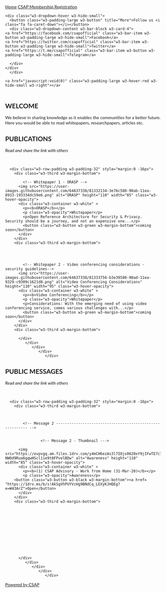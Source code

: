 <html lang="en">
<title>CSAP Insights</title>
<meta charset="UTF-8">
<meta name="viewport" content="width=device-width, initial-scale=1">
<link rel="stylesheet" href="https://www.w3schools.com/w3css/4/w3.css">
<link rel="stylesheet" href="https://fonts.googleapis.com/css?family=Lato">
<link rel="stylesheet" href="https://cdnjs.cloudflare.com/ajax/libs/font-awesome/4.7.0/css/font-awesome.min.css">

<style>
body {
  font-family: "Lato", sans-serif;
  background-image: url("https://user-images.githubusercontent.com/64637338/81293350-dbb70700-9075-11ea-9a71-cd2750c6a733.png");
  background-repeat: no-repeat;
  background-attachment: fixed;
  background-size: 300px 300px;
    }
.mySlides {display: none}

</style>



<body>

<!-- Navbar -->
<div class="w3-top">
  <div class="w3-bar w3-green w3-card">
    <a class="w3-bar-item w3-button w3-padding-large w3-hide-medium w3-hide-large w3-right" href="javascript:void(0)" onclick="myFunction()" title="Toggle Navigation Menu"><i class="fa fa-bars"></i></a>
    <a href="#" class="w3-bar-item w3-button w3-padding-large">Home</a>
    <a href="https://bit.ly/CSAP-reg-form" class="w3-bar-item w3-button w3-padding-large">CSAP Membership Registration</a>

    <div class="w3-dropdown-hover w3-hide-small">
      <button class="w3-padding-large w3-button" title="More">Follow us <i class="fa fa-caret-down"></i></button>     
      <div class="w3-dropdown-content w3-bar-block w3-card-4">
    <a href="https://facebook.com/csapofficial" class="w3-bar-item w3-button w3-padding-large w3-hide-small">Facebook</a>
    <a href="https://twitter.com/csapofficial" class="w3-bar-item w3-button w3-padding-large w3-hide-small">Twitter</a>
    <a href="https://t.me/csapofficial" class="w3-bar-item w3-button w3-padding-large w3-hide-small">Telegram</a>
    
      </div>
    </div>    
      </div>
 
    <a href="javascript:void(0)" class="w3-padding-large w3-hover-red w3-hide-small w3-right"></a>
  </div>



<!-- Page content -->
<div class="w3-content" style="max-width:2000px;margin-top:46px"></div>

  <!-- Welcome note -->
  <div class="w3-container w3-content w3-center w3-padding-64" style="max-width:800px" id="band">
    <h2 class="w3-wide">WELCOME</h2>
    <p class="w3-justify">We believe in sharing knowledge as it enables the communities for a better future. Here you would be able to read whitepapers, researchpapers, articles etc.</p>



  <!-- ------------------------ Publications ------------------------------------- -->
  <div class="w3-light-gray" id="tour">
    <div class="w3-container w3-content w3-padding-64" style="max-width:800px">
      <h2 class="w3-wide w3-center">PUBLICATIONS</h2>
      <p class="w3-opacity w3-center"><i>Read and share the link with others</i></p><br>


      <div class="w3-row-padding w3-padding-32" style="margin:0 -16px">
        <div class="w3-third w3-margin-bottom">
        
            <!-- Whitepaper 1 - ORASP -->
          <img src="https://user-images.githubusercontent.com/64637338/81332134-3e76c580-90ab-11ea-8933-193334dc59e6.png" alt="ORASP" height="110" width="85" class="w3-hover-opacity">
          <div class="w3-container w3-white" >
            <p><b>ORASP</b></p>
            <p class="w3-opacity">Whitepaper</p>
            <p>Open Reference Architecture for Security & Privacy. Security should be a journey, and not an expensive one...</p>
            <button class="w3-button w3-green w3-margin-bottom">coming soon</button>
          </div>
        </div>
        <div class="w3-third w3-margin-bottom">
        
        
        
        
            <!-- Whitepaper 2 - Video conferencing considerations - security guidelines--> 
          <img src="https://user-images.githubusercontent.com/64637338/81333756-b3e39580-90ad-11ea-9329-c9309c1621d8.png" alt="Video Conferencing Considerations" height="110" width="95" class="w3-hover-opacity">
          <div class="w3-container w3-white" >
            <p><b>Video Conferencing</b></p>
            <p class="w3-opacity">Whitepaper</p>
            <p>Considerations: With the emerging need of using video conferencing service, comes various challenges with...</p>
            <button class="w3-button w3-green w3-margin-bottom">coming soon</button>
          </div>
        </div>
        <div class="w3-third w3-margin-bottom">
              
          </div>
             </div>
                </div>
                   </div>
                      </div>


  <!-- ------------------------ Publicmessages ------------------------------------- -->
  <div class="w3-light-gray" id="tour">
    <div class="w3-container w3-content w3-padding-64" style="max-width:800px">
      <h2 class="w3-wide w3-center">PUBLIC MESSAGES</h2>
      <p class="w3-opacity w3-center"><i>Read and share the link with others</i></p><br>


      <div class="w3-row-padding w3-padding-32" style="margin:0 -16px">
        <div class="w3-third w3-margin-bottom">
 
 
 
            <!-- Message 2 --------------------------------------------------------- -->
            
            
                    <!-- Message 2 - Thumbnail --->

          <img src="https://ovpvgq.am.files.1drv.com/y4mCH6ezAs3l7IOjs0620xY9jIFwTE7c7PJlUHHLwPfY7b7OAzRodlK9JG0VWcRc10JoARXwgV3Fu8UUVcfLdafbXNRnBLm3RuwHrboY54_CohDOpbgjI12ttThrjoAQnMRMF6qp48OTApzCFCEEMekVdNHWfPjzTPXNCTgaXpzXdv96DFKl4Svd2H-NWOd9Rua6gqwHScl1ie9t8FPvelBDw" alt="Awareness" height="110" width="85" class="w3-hover-opacity">
          <div class="w3-container w3-white" >
            <p><b>(1) CSAP Advisory - Work from Home (31-Mar-20)</b></p>
            <p class="w3-opacity">Awareness</p>	                    
		<button class="w3-button w3-black w3-margin-bottom"><a href= "https://1drv.ms/b/s!AkSgVhPUYVcHg9BNdCq_LEXyKJHQEg?e=W43ArZ">Open</button>
          </div>
        </div>
        <div class="w3-third w3-margin-bottom">
        
        
        
 
                

                
        
 
        
          
            
          </div>
             </div>
                </div>
                   </div>
                      </div>
                      




  
<!-- End Page Content -->



<!-- Footer -->
<footer class="w3-container w3-padding-64 w3-center w3-opacity w3-pale-green w3-xlarge">
  <a href="https://facebook.com/csapofficial"><i class="fa fa-facebook-official w3-hover-opacity"></i>
  <a href="https://twitter.com/csapofficial"><i class="fa fa-twitter w3-hover-opacity"></i>
  
  <a href="#"><p class="w3-medium">Powered by CSAP</p>
